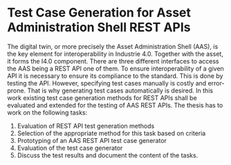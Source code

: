 # Test Case Generation for Asset Administration Shell REST APIs

The digital twin, or more precisely the Asset Administration Shell (AAS), is the key element for interoperability in 
Industrie 4.0. Together with the asset, it forms the I4.0 component. There are three different interfaces to access the
AAS being a REST API one of them. To ensure interoperability of a given API it is necessary to ensure its compliance to
the standard. This is done by testing the API. However, specifying test cases manually is costly and error-prone.
That is why generating test cases automatically is desired. In this work existing test case generation methods for 
REST APIs shall be evaluated and extended for the testing of AAS REST APIs.
The thesis has to work on the following tasks:

1. Evaluation of REST API test generation methods 
2. Selection of the appropriate method for this task based on criteria
3. Prototyping of an AAS REST API test case generator
4. Evaluation of the test case generator 
5. Discuss the test results and document the content of the tasks. 
